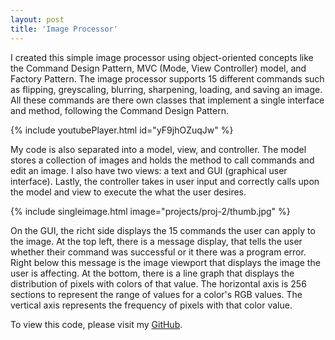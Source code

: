 ```yaml
---
layout: post
title: 'Image Processor'
---
```


I created this simple image processor using object-oriented concepts like the Command Design Pattern,
MVC (Mode, View Controller) model, and Factory Pattern. The image processor supports 15 different commands such as flipping, greyscaling, blurring, sharpening, loading, and saving an image. All these commands are there own classes that implement a single  interface and method, following the Command Design Pattern.

{% include youtubePlayer.html id="yF9jhOZuqJw" %}

My code is also separated into a model, view, and controller. The model stores a collection of images and holds the method to call commands and edit an image. I also have two views: a text and GUI (graphical user interface). Lastly, the controller
takes in user input and correctly calls upon the model and view to execute the what the user desires.

{% include singleimage.html image="projects/proj-2/thumb.jpg" %}

On the GUI, the richt side displays the 15 commands the user can apply to the image. At the top left, there is a message display, that tells the user whether their command was successful or it there was a program error. Right below this message is the image viewport that displays the image the user is affecting. At the bottom, there is a line graph that displays the distribution of pixels with colors of that value. The horizontal axis is 256 sections to represent the range of values for a color's RGB values. The vertical axis represents the frequency of pixels with that color value.

To view this code, please visit my [GitHub](https://github.com/maialeelemos).
